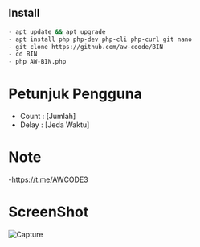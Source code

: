 ## Install
```bash
- apt update && apt upgrade 
- apt install php php-dev php-cli php-curl git nano
- git clone https://github.com/aw-coode/BIN
- cd BIN
- php AW-BIN.php
```

# Petunjuk Pengguna
- Count : [Jumlah]
- Delay : [Jeda Waktu]

# Note
-https://t.me/AWCODE3

# ScreenShot
![Capture](https://user-images.githubusercontent.com/33697576/79110404-88b6a080-7da4-11ea-99c9-c0d261e89ee8.PNG)

